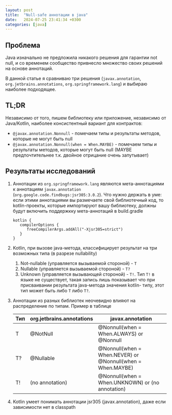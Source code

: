 ```yaml
---
layout: post
title:  "Null-safe аннотации в java"
date:   2024-07-25 23:41:34 +0300
categories: [java]
---
```


## Проблема

Java изначально не предложила никакого решения для гарантии not null,
и со временем сообщество привнесло множество своих решений на основе аннотаций.

В данной статье я сравниваю три решения (`javax.annotation`, `org.jetbrains.annotations`,
`org.springframework.lang`) и выбираю наиболее подходящее.

<!-- truncate -->

## TL;DR
Независимо от того, пишем библиотеку или приложение, независимо от Java/Kotlin, наиболее
консистентный вариант для контрактов:
- `@javax.annotation.Nonnull` - помечаем типы и результаты методов, которые не могут быть null
- `@javax.annotation.Nonnull(when = When.MAYBE)` - помечаем типы и результаты методов, которые могут
  быть null (MAYBE предпочтительнее т.к. двойное отрицание очень запутывает)

## Результаты исследований

1. Аннотации из `org.springframework.lang` являются мета-аннотациями к аннотациям 
   `javax.annotation` (`org.google.code.findbugs:jsr305:3.0.2`). Что нужно держать в уме:
   если этими аннотациями вы размечаете свой библиотечный код, то kotlin-проекты, которые
   импортируют вашу библиотеку, должны будут включить поддержкку мета-аннотаций в build.gradle
   ```
   kotlin {
      compilerOptions {
         freeCompilerArgs.addAll("-Xjsr305=strict")
      }
   }
   ```
2. Kotlin, при вызове java-метода, классифицирует результат на три возможных типа 
   (в разрезе nullability)
   1. Not-nullable (управляется вызываемой стороной) - `T`
   2. Nullable (управляется вызываемой стороной) - `T?`
   3. Unknown (управляется вызывающей стороной) - `T!`. Тип `T!` в языке не существует, такая
   запись лишь показывает что при присваивании результата java-метода значения kotlin- типу,
   этот тип может быть либо `T` либо `T?`.
3. Аннотации из разных библиотек неочевидно влияют на распределение по типам. Пример в таблице
   <table>
     <thead><tr>
       <th>Тип</th>
       <th>org.jetbrains.annotations</th>
       <th>javax.annotation</th>
     </tr></thead>
     <tbody>
       <tr>
         <td>T</td>
         <td>@NotNull</td>
         <td>@Nonnull(when = When.ALWAYS) or @Nonnull</td>
       </tr>
       <tr>
         <td>T?</td>
         <td>@Nullable</td>
         <td>@Nonnull(when = When.NEVER) or @Nonnull(when = When.MAYBE)</td>
       </tr>
       <tr>
         <td>T!</td>
         <td>(no annotation)</td>
         <td>@Nonnull(when = When.UNKNOWN) or (no annotation)</td>
       </tr>
     </tbody>
   </table>

4. Kotlin умеет понимать аннотации jsr305 (javax.annotation), даже если зависимости нет в classpath
